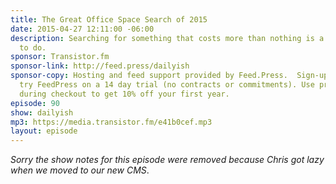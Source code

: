 ```yaml
---
title: The Great Office Space Search of 2015
date: 2015-04-27 12:11:00 -06:00
description: Searching for something that costs more than nothing is a hard thing
  to do.
sponsor: Transistor.fm
sponsor-link: http://feed.press/dailyish
sponsor-copy: Hosting and feed support provided by Feed.Press.  Sign-up today and
  try FeedPress on a 14 day trial (no contracts or commitments). Use promo code "dailyish"
  during checkout to get 10% off your first year.
episode: 90
show: dailyish
mp3: https://media.transistor.fm/e41b0cef.mp3
layout: episode
---
```


<em>Sorry the show notes for this episode were removed because Chris got lazy when we moved to our new CMS</em>.
